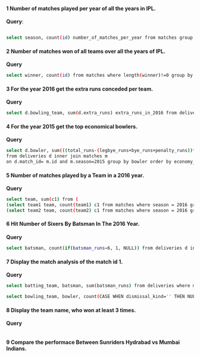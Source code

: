 #### 1 Number of matches played per year of all the years in IPL.

**Query**:
```bash

select season, count(id) number_of_matches_per_year from matches group by season order by season asc;
```

#### 2 Number of matches won of all teams over all the years of IPL.

**Query**

```bash
select winner, count(id) from matches where length(winner)!=0 group by winner order by winner;
```

#### 3 For the year 2016 get the extra runs conceded per team.

**Query**

```bash
select d.bowling_team, sum(d.extra_runs) extra_runs_in_2016 from deliveries d inner join matches m on d.match_id = m.id and m.season=2016 group by d.bowling_team order by d.bowling_team;
```

#### 4 For the year 2015 get the top economical bowlers.

**Query**

```bash
select d.bowler, sum(((total_runs-(legbye_runs+bye_runs+penalty_runs))*6))/sum(CASE WHEN wide_runs!=0 THEN 0 WHEN noball_runs!=0 THEN 0 ELSE 1 END) economy_of_bowler
from deliveries d inner join matches m
on d.match_id= m.id and m.season=2015 group by bowler order by economy_of_bowler;
```

#### 5 Number of matches played by a Team in a 2016 year.

**Query**

```bash
select team, sum(c1) from (
(select team1 team, count(team1) c1 from matches where season = 2016 group by team1) union all
(select team2 team, count(team2) c1 from matches where season = 2016 group by team2)) abc group by team;
```

#### 6 Hit Number of Sixers By Batsman In The 2016 Year.

**Query**

```bash
select batsman, count(if(batsman_runs=6, 1, NULL)) from deliveries d inner join matches m on d.match_id= m.id and m.season=2016 group by batsman;
```

#### 7 Display the match analysis of the match id 1.

**Query**

```bash
select batting_team, batsman, sum(batsman_runs) from deliveries where match_id=1 group by batting_team, batsman;

select bowling_team, bowler, count(CASE WHEN dismissal_kind='' THEN NULL WHEN dismissal_kind='run out' THEN NULL ELSE 1 END) from deliveries where match_id=1 group by bowling_team, bowler;

```

#### 8 Display the team name, who won at least 3 times.

**Query**

```bash

```

#### 9 Compare the performace Between Sunriders Hydrabad vs Mumbai Indians.
